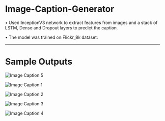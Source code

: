 # Image-Caption-Generator

• Used InceptionV3 network to extract features from images and a stack of LSTM, Dense and Dropout layers to predict the caption.

• The model was trained on Flickr_8k dataset.

---
# Sample Outputs
![Image Caption 5](https://github.com/GargPriyanshu1112/Image-Caption-Generator/assets/92866633/eda55b47-d496-4ab4-83b6-2bc368dbc565)

![Image Caption 1](https://github.com/GargPriyanshu1112/Image-Caption-Generator/assets/92866633/28c71c7d-350e-448f-a33d-46352f68406b)

![Image Caption 2](https://github.com/GargPriyanshu1112/Image-Caption-Generator/assets/92866633/07b19bd4-c9d3-4c3c-97e8-d0f0cd03a001)

![Image Caption 3](https://github.com/GargPriyanshu1112/Image-Caption-Generator/assets/92866633/e29fe978-24bf-414e-93db-209d87587a3b)

![Image Caption 4](https://github.com/GargPriyanshu1112/Image-Caption-Generator/assets/92866633/9b004248-98bc-427e-8d34-5387e77c7750)

